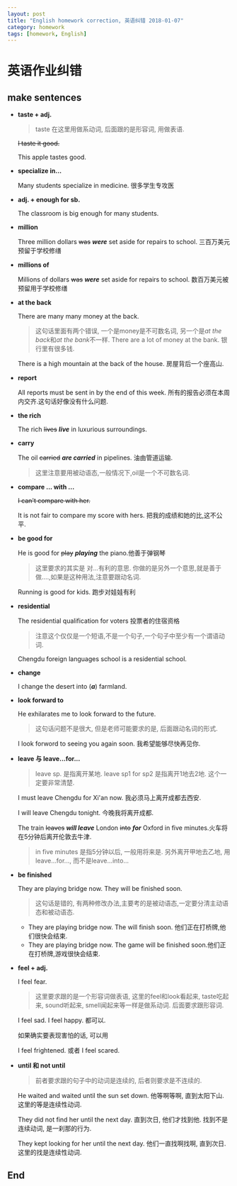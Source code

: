 ```yaml
---
layout: post
title: "English homework correction, 英语纠错 2018-01-07"
category: homework
tags: [homework, English]
---
```


# 英语作业纠错

## make sentences

* __taste + adj.__
  
  > taste 在这里用做系动词, 后面跟的是形容词, 用做表语. 

  ~~I taste it good.~~
  
  This apple tastes good.


* __specialize in...__

  Many students specialize in medicine. 很多学生专攻医

* __adj. + enough for sb.__

  The classroom is big enough for many students.

* __million__

  Three million dollars ~~was~~ ***were*** set aside for repairs to school. 三百万美元预留于学校修缮

* __millions of__
  
  Millions of dollars ~~was~~ ***were*** set aside for repairs to school. 数百万美元被预留用于学校修缮

* __at the back__

  There are many many money at the back.
  > 这句话里面有两个错误, 一个是money是不可数名词, 另一个是*at the back*和*at the bank*不一样.
  There are a lot of money at the bank. 银行里有很多钱.

  There is a high mountain at the back of the house. 房屋背后一个座高山.

* __report__

  All reports must be sent in by the end of this week. 所有的报告必须在本周内交齐.这句话好像没有什么问题.

* __the rich__

  The rich ~~lives~~ ***live*** in luxurious surroundings.

* __carry__

  The oil ~~carried~~ ***are carried*** in pipelines. 油由管道运输.
  > 这里注意要用被动语态,一般情况下,oil是一个不可数名词.

* __compare ... with ...__
  
  ~~I can't compare with her.~~

  It is not fair to compare my score with hers. 把我的成绩和她的比,这不公平.

* __be good for__

  He is good for ~~play~~ ***playing*** the piano.他善于弹钢琴
  
  > 这里要求的其实是 对...有利的意思. 你做的是另外一个意思,就是善于做....,如果是这种用法,注意要跟动名词.
   
  Running is good for kids. 跑步对娃娃有利

* __residential__

  The residential qualification for voters 投票者的住宿资格

  > 注意这个仅仅是一个短语,不是一个句子,一个句子中至少有一个谓语动词.

  Chengdu foreign languages school is a residential school.

* __change__
 
  I change the desert into (***a***) farmland.

* __look forward to__ 

  He exhilarates me to look forward to the future.

  > 这句话问题不是很大, 但是老师可能要求的是, 后面跟动名词的形式.

  I look forword to seeing you again soon. 我希望能够尽快再见你.

* __leave 与 leave...for...__
  
  > leave sp. 是指离开某地. leave sp1 for sp2 是指离开1地去2地. 这个一定要非常清楚.

  I must leave Chengdu for Xi'an now. 我必须马上离开成都去西安.

  I will leave Chengdu tonight. 今晚我将离开成都.

  The train ~~leaves~~ ***will leave*** London ~~into~~ ***for*** Oxford in five minutes.火车将在5分钟后离开伦敦去牛津.
  
  > in five minutes 是指5分钟以后, 一般用将来是. 另外离开甲地去乙地, 用leave...for..., 而不是leave...into...

* __be finished__

  They are playing bridge now. They will be finished soon.

  > 这句话是错的, 有两种修改办法,主要考的是被动语态,一定要分清主动语态和被动语态.

  * They are playing bridge now. The will finish soon. 他们正在打桥牌,他们很快会结束.
  * They are playing bridge now. The game will be finished soon.他们正在打桥牌,游戏很快会结束.
    
* __feel + adj.__
  
   I feel fear.

   > 这里要求跟的是一个形容词做表语, 这里的feel和look看起来, taste吃起来, sound听起来, smell闻起来等一样是做系动词. 后面要求跟形容词.

   I feel sad. I feel happy. 都可以.

   如果确实要表现害怕的话, 可以用

   I feel frightened. 或者 I feel scared.

* __until 和 not until__

  > 前者要求跟的句子中的动词是连续的, 后者则要求是不连续的.

  He waited and waited until the sun set down. 他等啊等啊, 直到太阳下山.  这里的等是连续性动词.

  They did not find her until the next day. 直到次日, 他们才找到他. 找到不是连续动词, 是一刹那的行为.

  They kept looking for her until the next day. 他们一直找啊找啊, 直到次日. 这里的找是连续性动词.

## End


